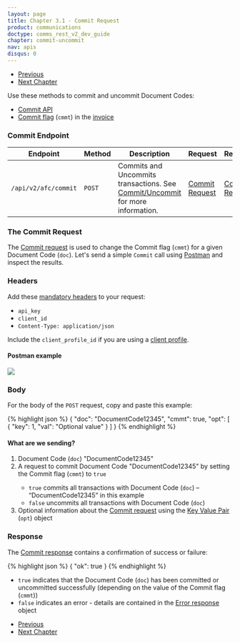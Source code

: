 ```yaml
---
layout: page
title: Chapter 3.1 - Commit Request
product: communications
doctype: comms_rest_v2_dev_guide
chapter: commit-uncommit
nav: apis
disqus: 0
---
```


<ul class="pager">
  <li class="previous"><a href="/communications/dev-guide_rest_v2/commit-uncommit/"><i class="glyphicon glyphicon-chevron-left"></i>Previous</a></li>
  <li class="next"><a href="/communications/dev-guide_rest_v2/customizing-transactions/">Next Chapter<i class="glyphicon glyphicon-chevron-right"></i></a></li>
</ul>

Use these methods to commit and uncommit Document Codes:
<ul class="dev-guide-list">
  <li><a class="dev-guide-link" href="#endpoint">Commit API</a></li>
  <li><a class="dev-guide-link" href="/communications/dev-guide_rest_v2/customizing-transactions/sample-transactions/commit/">Commit flag</a> (<code>cmmt</code>) in the <a class="dev-guide-link" href="/communications/dev-guide_rest_v2/reference/invoice/">invoice</a></li>
</ul>

<h3 id="endpoint">Commit Endpoint</h3>
<div class="mobile-table">
  <table class="styled-table">
    <thead>
      <tr>
        <th>Endpoint</th>
        <th>Method</th>
        <th>Description</th>
        <th>Request</th>
        <th>Response</th>
      </tr>
    </thead>
    <tbody>
      <tr>
        <td><code>/api/v2/afc/commit</code></td>
        <td><code>POST</code></td>
        <td>Commits and Uncommits transactions. See <a class="dev-guide-link" href="/communications/dev-guide_rest_v2/commit-uncommit/">Commit/Uncommit</a> for more information.</td>
        <td><a class="dev-guide-link" href="/communications/dev-guide_rest_v2/reference/commit-request/">Commit Request</a></td>
        <td><a class="dev-guide-link" href="/communications/dev-guide_rest_v2/reference/commit-response/">Commit Response</a></td>
      </tr>
    </tbody>
  </table>
</div>

<h3>The Commit Request</h3>
The <a class="dev-guide-link" href="/communications/dev-guide_rest_v2/reference/commit-request/">Commit request</a> is used to change the Commit flag (<code>cmmt</code>) for a given Document Code (<code>doc</code>).  Let's send a simple <code>Commit</code> call using <a class="dev-guide-link" href="https://www.getpostman.com">Postman</a> and inspect the results.

<h3>Headers</h3>
Add these <a class="dev-guide-link" href="/communications/dev-guide_rest_v2/getting-started/authentication/">mandatory headers</a> to your request:
<ul class="dev-guide-list">
  <li><code>api_key</code></li>
  <li><code>client_id</code></li>
  <li><code>Content-Type: application/json</code></li>
</ul>

Include the <code>client_profile_id</code> if you are using a <a class="dev-guide-link" href="/communications/dev-guide_rest_v2/customizing-transactions/client-profiles/">client profile</a>.

<h4>Postman example</h4>
<img src="/public/images/comms/dev-guide_rest_v2/comms_dev_guide_3.png"/>

<h3>Body</h3>
For the body of the <code>POST</code> request, copy and paste this example:

{% highlight json %}
{
  "doc": "DocumentCode12345",
  "cmmt": true,
  "opt": [
    {
      "key": 1,
      "val": "Optional value"
    }
  ]
}
{% endhighlight %}

<h4>What are we sending?</h4>
<ol class="dev-guide-list">
  <li>Document Code (<code>doc</code>) "DocumentCode12345"</li>
  <li>A request to commit Document Code "DocumentCode12345" by setting the Commit flag (<code>cmmt</code>) to <code>true</code></li>
    <ul class="dev-guide-list">
      <li><code>true</code> commits all transactions with Document Code (<code>doc</code>) – “DocumentCode12345” in this example</li>
      <li><code>false</code> uncommits all transactions with Document Code (<code>doc</code>)</li>
    </ul>
  <li>Optional information about the <a class="dev-guide-link" href="/communications/dev-guide_rest_v2/reference/commit-request/">Commit request</a> using the <a class="dev-guide-link" href="/communications/dev-guide_rest_v2/reference/key-value-pair/">Key Value Pair</a> (<code>opt</code>) object</li>
</ol>

<h3>Response</h3>
The <a class="dev-guide-link" href="/communications/dev-guide_rest_v2/reference/commit-response/">Commit response</a> contains a confirmation of success or failure:

{% highlight json %}
{
  "ok": true
}
{% endhighlight %}

<ul class="dev-guide-list">
  <li><code>true</code> indicates that the Document Code (<code>doc</code>) has been committed or uncommitted successfully (depending on the value of the Commit flag (<code>cmmt</code>))</li>
  <li><code>false</code> indicates an error - details are contained in the <a class="dev-guide-link" href="/communications/dev-guide_rest_v2/reference/error-response/">Error response</a> object</li>
</ul>

<ul class="pager">
  <li class="previous"><a href="/communications/dev-guide_rest_v2/commit-uncommit/"><i class="glyphicon glyphicon-chevron-left"></i>Previous</a></li>
  <li class="next"><a href="/communications/dev-guide_rest_v2/customizing-transactions/">Next Chapter<i class="glyphicon glyphicon-chevron-right"></i></a></li>
</ul>